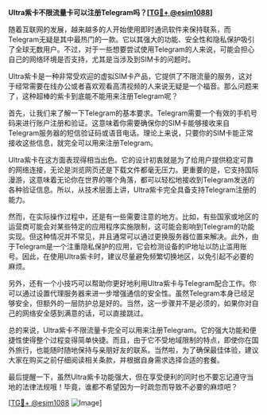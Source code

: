 **Ultra紫卡不限流量卡可以注册Telegram吗？[[TG💪+ @esim1088](https://t.me/s/esim1088)]**

随着互联网的发展，越来越多的人开始使用即时通讯软件来保持联系，而Telegram无疑是其中最热门的一款。它以其强大的功能、安全性和隐私保护吸引了全球无数用户。不过，对于一些想要尝试使用Telegram的人来说，可能会担心自己的网络环境是否支持，尤其是当涉及到SIM卡的问题时。

Ultra紫卡是一种非常受欢迎的虚拟SIM卡产品，它提供了不限流量的服务，这对于经常需要在线办公或者喜欢观看高清视频的人来说无疑是一个福音。那么问题来了，这种超棒的紫卡到底能不能用来注册Telegram呢？

首先，让我们来了解一下Telegram的基本要求。Telegram需要一个有效的手机号码来进行账户注册和验证。这意味着你需要确保你的SIM卡能够接收来自Telegram服务器的短信验证码或语音电话。理论上来说，只要你的SIM卡能正常接收这些信息，就完全可以用来注册Telegram。

Ultra紫卡在这方面表现得相当出色。它的设计初衷就是为了给用户提供稳定可靠的网络连接，无论是浏览网页还是下载文件都毫无压力。更重要的是，它支持国际漫游，这意味着无论你在世界的哪个角落，都可以轻松地接收到Telegram发送的各种验证信息。所以，从技术层面上讲，Ultra紫卡完全具备支持Telegram注册的能力。

然而，在实际操作过程中，还是有一些需要注意的地方。比如，有些国家或地区的运营商可能会对某些特定的应用程序实施限制，这可能会影响到Telegram的功能实现。但这种情况并不常见，并且通常可以通过更换服务器位置来解决。此外，由于Telegram是一个注重隐私保护的应用，它会检测设备的IP地址以防止滥用账号。因此，在使用Ultra紫卡时，建议尽量避免频繁切换地区，以免引起不必要的麻烦。

另外，还有一个小技巧可以帮助你更好地利用Ultra紫卡与Telegram配合工作。你可以通过设置代理服务器来进一步增强通信的安全性。虽然Telegram本身已经足够安全，但额外的一层防护总是好的。当然，这一步骤并不是必须的，如果你对自己的网络安全感到满意的话，可以直接跳过。

总的来说，Ultra紫卡不限流量卡完全可以用来注册Telegram。它的强大功能和便捷性使得整个过程变得简单快捷。而且，由于它不受地域限制的特点，即使你在国外旅行，也能随时随地保持与亲朋好友的联系。当然啦，为了确保最佳体验，建议大家在购买之前仔细阅读相关条款，并根据自身需求选择合适的套餐。

最后提醒一下，虽然Ultra紫卡功能强大，但在享受便利的同时也不要忘记遵守当地的法律法规哦！毕竟，谁都不希望因为一时疏忽而导致不必要的麻烦吧？

[[TG💪+ @esim1088](https://t.me/s/esim1088) ![Image](https://i.postimg.cc/4NQfJmqS/Snipaste-2025-05-13-00-14-12.png)]